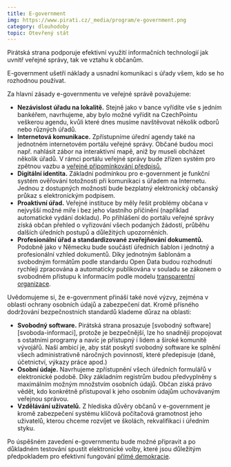 ```yaml
---
title: E-government
img: https://www.pirati.cz/_media/program/e-government.png
category: dlouhodoby
topic: Otevřený stát
---
```


Pirátská strana podporuje efektivní využití informačních technologií jak uvnitř veřejné správy, tak ve vztahu k občanům.

E-government ušetří náklady a usnadní komunikaci s úřady všem, kdo se ho rozhodnou používat.

Za hlavní zásady e-governmentu ve veřejné správě považujeme:

* **Nezávislost úřadu na lokalitě.** Stejně jako v bance vyřídíte vše s jedním bankéřem, navrhujeme, aby bylo možné vyřídit na CzechPointu veškerou agendu, kvůli které dnes musíme navštěvovat několik odborů nebo různých úřadů.
* **Internetová komunikace.** Zpřístupníme úřední agendy také na jednotném internetovém portálu veřejné správy. Občané budou moci např. nahlásit zábor na interaktivní mapě, aniž by museli obcházet několik úřadů. V rámci portálu veřejné správy bude zřízen systém pro zpětnou vazbu a [veřejné připomínkování předpisů.][pravni-stat]
* **Digitální identita.** Základní podmínkou pro e-government je funkční systém ověřování totožnosti při komunikaci s úřadem na Internetu. Jednou z dostupných možností bude bezplatný elektronický občanský průkaz s elektronickým podpisem.
* **Proaktivní úřad.** Veřejné instituce by měly řešit problémy občana v nejvyšší možné míře i bez jeho vlastního přičinění (například automatické vydání dokladu). Po přihlášení do portálu veřejné správy získá občan přehled o vyřizování všech podaných žádostí, průběhu dalších úředních postupů a důležitých upozorněních.
* **Profesionální úřad a standardizované zveřejňování dokumentů.** Podobně jako v Německu bude součástí úředních šablon i jednotný a profesionální vzhled dokumentů. Díky jednotným šablonám a svobodným formátům podle standardu Open Data budou rozhodnutí rychleji zpracována a automaticky publikována v souladu se zákonem o svobodném přístupu k informacím podle modelu [transparentní organizace][transparence].

Uvědomujeme si, že e-government přináší také nové výzvy, zejména v oblasti ochrany osobních údajů a zabezpečení dat. Kromě přísného dodržování bezpečnostních standardů klademe důraz na oblasti:

* **Svobodný software.** Pirátská strana prosazuje [svobodný software][svoboda-informaci], protože je bezpečnější, lze ho snadněji propojovat s ostatními programy a navíc je přístupný i lidem a široké komunitě vývojářů. Naší ambicí je, aby stát poskytl svobodný software ke splnění všech administrativně náročných povinností, které předepisuje (daně, účetnictví, výkazy práce apod.)
* **Osobní údaje.** Navrhujeme zpřístupnění všech úředních formulářů v elektronické podobě. Díky základním registrům budou předvyplněny s maximálním možným množstvím osobních údajů. Občan získá právo vědět, kdo konkrétně přistupoval k jeho osobním údajům uchovávaným veřejnou správou.
* **Vzdělávání uživatelů.** Z hlediska důvěry občanů v e-government je kromě zabezpečení systému klíčová počítačová gramotnost jeho uživatelů, kterou chceme rozvíjet ve školách, rekvalifikaci i úředním styku.

Po úspěšném zavedení e-governmentu bude možné připravit a po důkladném testování spustit elektronické volby, které jsou důležitým předpokladem pro efektivní fungování [přímé demokracie][prima-demokracie].

[pravni-stat]: https://www.pirati.cz/program/pravni_stat
[transparence]: https://www.pirati.cz/program/transparence
[svobodny-software]: https://www.pirati.cz/program/svoboda-informaci
[prima-demokracie]: https://www.pirati.cz/program/prima-demokracie
